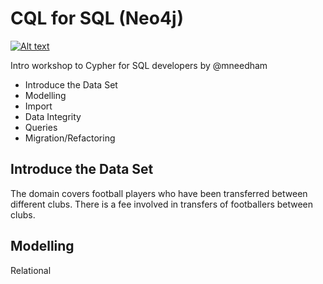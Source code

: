 # CQL for SQL (Neo4j)

[![Alt text](https://img.youtube.com/vi/1TSBXZMv6tc/0.jpg)](https://www.youtube.com/watch?v=1TSBXZMv6tc)

Intro workshop to Cypher for SQL developers by @mneedham

* Introduce the Data Set
* Modelling 
* Import
* Data Integrity
* Queries
* Migration/Refactoring

## Introduce the Data Set

The domain covers football players who have been transferred between different clubs. There is a fee involved in transfers of footballers between clubs.

## Modelling

Relational 
